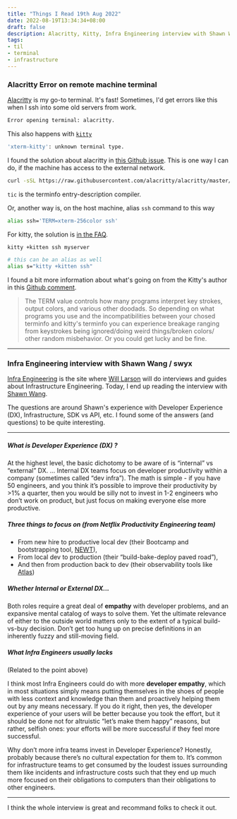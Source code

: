 ```yaml
---
title: "Things I Read 19th Aug 2022"
date: 2022-08-19T13:34:34+08:00
draft: false
description: Alacritty, Kitty, Infra Engineering interview with Shawn Wang / swyx
tags:
- til
- terminal
- infrastructure
---
```


### Alacritty Error on remote machine terminal

[Alacritty](https://github.com/alacritty/alacritty) is my go-to terminal. It's fast!
Sometimes, I'd get errors like this when I ssh into some old servers from work.
```bash
Error opening terminal: alacritty.
```

This also happens with [`kitty`](https://github.com/kovidgoyal/kitty)
```bash
'xterm-kitty': unknown terminal type.
```

I found the solution about alacritty in [this Github issue](https://github.com/alacritty/alacritty/issues/3962).
This is one way I can do, if the machine has access to the external network.
```bash
curl -sSL https://raw.githubusercontent.com/alacritty/alacritty/master/extra/alacritty.info | tic -x -
```
`tic` is the terminfo entry-description compiler.

Or, another way is, on the host machine, alias `ssh` command to this way
```bash
alias ssh='TERM=xterm-256color ssh'
```

For kitty, the solution is [in the FAQ](https://sw.kovidgoyal.net/kitty/faq/#i-get-errors-about-the-terminal-being-unknown-or-opening-the-terminal-failing-when-sshing-into-a-different-computer).

```bash
kitty +kitten ssh myserver

# this can be an alias as well
alias s="kitty +kitten ssh"
```

I found a bit more information about what's going on from the Kitty's author in this [Github comment](https://github.com/kovidgoyal/kitty/issues/713#issuecomment-422452341).

> The TERM value controls how many programs interpret key strokes, output colors, and various other doodads.
So depending on what programs you use and the incompatibilities between your chosed terminfo and kitty's terminfo you can experience breakage ranging from keystrokes being ignored/doing weird things/broken colors/ other random misbehavior. Or you could get lucky and be fine.

----

### Infra Engineering interview with Shawn Wang / swyx

[Infra Engineering](https://infraeng.dev/) is the site where [Will Larson](https://lethain.com/about/) will do interviews and guides about Infrastructure Engineering.
Today, I end up reading the interview with [Shawn Wang](https://infraeng.dev/swyx/).

The questions are around Shawn's experience with Developer Experience (DX), Infrastructure, SDK vs API, etc.
I found some of the answers (and questions) to be quite interesting.

------

##### What is Developer Experience (DX) ?

At the highest level, the basic dichotomy to be aware of is “internal” vs “external” DX.
...
Internal DX teams focus on developer productivity within a company (sometimes called “dev infra”).
The math is simple - if you have 50 engineers, and you think it’s possible to improve their productivity by >1% a quarter, then you would be silly not to invest in 1-2 engineers who don’t work on product, but just focus on making everyone else more productive.

##### Three things to focus on (from Netflix Productivity Engineering team)

- From new hire to productive local dev (their Bootcamp and bootstrapping tool, [NEWT](https://thenewstack.io/netflix-builds-pipeline-polyglot-programming/)),
- From local dev to production (their “build-bake-deploy paved road”),
- And then from production back to dev (their observability tools like [Atlas](https://netflixtechblog.com/lessons-from-building-observability-tools-at-netflix-7cfafed6ab17))


##### Whether Internal or External DX...

Both roles require a great deal of **empathy** with developer problems, and an expansive mental catalog of ways to solve them.
Yet the ultimate relevance of either to the outside world matters only to the extent of a typical build-vs-buy decision.
Don’t get too hung up on precise definitions in an inherently fuzzy and still-moving field.

##### What Infra Engineers usually lacks

(Related to the point above)

I think most Infra Engineers could do with more **developer empathy**, which in most situations simply means putting themselves in the shoes of people with less context and knowledge than them and proactively helping them out by any means necessary.
If you do it right, then yes, the developer experience of your users will be better because you took the effort, but it should be done not for altruistic “let’s make them happy” reasons, but rather, selfish ones: your efforts will be more successful if they feel more successful.

Why don’t more infra teams invest in Developer Experience?
Honestly, probably because there’s no cultural expectation for them to.
It’s common for infrastructure teams to get consumed by the loudest issues surrounding them like incidents and infrastructure costs such that they end up much more focused on their obligations to computers than their obligations to other engineers.

------

I think the whole interview is great and recommand folks to check it out.

